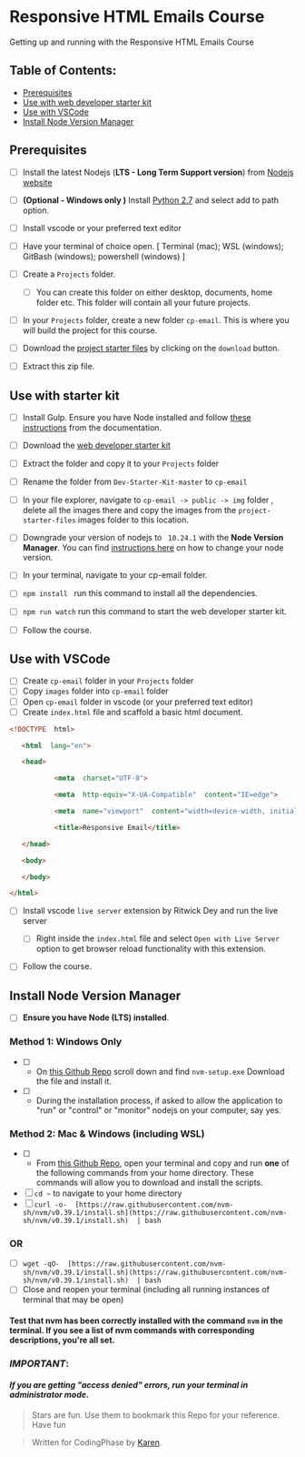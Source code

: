 # Responsive HTML Emails Course
Getting up and running with the Responsive HTML Emails Course

## Table of Contents:
- [Prerequisites](#prerequisites)
- [Use with web developer starter kit](#use-with-starter-kit)
- [Use with VSCode](#use-with-vscode)
- [Install Node Version Manager](#install-node-version-manager)



## Prerequisites

 - [ ] Install the latest  Nodejs (__LTS - Long Term Support version__) from [Nodejs website](https://nodejs.org/en/) 
 - [ ] __(Optional - Windows only )__ Install [Python 2.7](https://www.python.org/downloads/release/python-2718/) and select add to path option.
 - [ ] Install vscode or your preferred text editor
 - [ ] Have your terminal of choice open. [ Terminal (mac); WSL (windows); GitBash (windows); powershell (windows) ]
 - [ ] Create a ```Projects``` folder. 
	 - [ ] You can create this folder on either desktop, documents, home folder etc. This folder will contain all your future projects.
 - [ ] In your ```Projects``` folder, create a new folder ```cp-email```. This is where you will build the project for this course.
 - [ ] Download the [project starter files](https://github.com/codingphasedotcom/courses-files/blob/master/email-course-starting-files.zip) by clicking on the ```download``` button.
 - [ ] Extract this zip file. 

 

## Use with starter kit

 - [ ] Install Gulp. Ensure you have Node installed and follow [these instructions](https://gulpjs.com/docs/en/getting-started/quick-start) from the documentation.
 - [ ] Download the [web developer starter kit](https://github.com/codingphasedotcom/Dev-Starter-Kit)
 - [ ] Extract the folder and copy it to your ```Projects``` folder
 - [ ] Rename the folder from ```Dev-Starter-Kit-master``` to ```cp-email```
 - [ ] In your file explorer, navigate to ```cp-email -> public -> img``` folder , delete all the images there and copy the images from the ```project-starter-files``` images folder to this location.
 - [ ] Downgrade your version of nodejs to ``` 10.24.1```  with the **Node Version Manager**. You can find [instructions here](#install-node-version-manager) on how to change your node version.
 - [ ] In your terminal, navigate to your cp-email folder.
 - [ ] ```npm install ``` run this command to install all the dependencies.
 - [ ] ```npm run watch``` run this command to start the web developer starter kit.
 - [ ] Follow the course.
 
 

## Use with VSCode

 - [ ] Create ```cp-email``` folder in your ```Projects``` folder
 - [ ] Copy ```images``` folder into ```cp-email``` folder
 - [ ] Open ```cp-email``` folder in vscode (or your preferred text editor)
 - [ ] Create ```index.html``` file and scaffold a basic html document. 
 ```html
 <!DOCTYPE  html>

	<html  lang="en">

	<head>

			<meta  charset="UTF-8">

			<meta  http-equiv="X-UA-Compatible"  content="IE=edge">

			<meta  name="viewport"  content="width=device-width, initial-scale=1.0">

			<title>Responsive Email</title>

	</head>

	<body>

	</body>

</html>
```
 - [ ] Install vscode ```live server``` extension by Ritwick Dey and run the live server
	 - [ ] Right inside the ```index.html``` file and select ```Open with Live Server``` option to get browser reload functionality with this extension.
 - [ ] Follow the course.


	 
## Install Node Version Manager

 - [ ] __Ensure you have Node (LTS) installed__.


### Method 1: Windows Only 

 - [ ] -   On  [this Github Repo](https://github.com/coreybutler/nvm-windows/releases)  scroll down and find  `nvm-setup.exe`  Download the file and install it.
 - [ ] -   During the installation process, if asked to allow the application to "run" or "control" or "monitor" nodejs on your computer, say yes.

### Method 2: Mac & Windows (including WSL)

 - [ ] -   From  [this Github Repo](https://github.com/nvm-sh/nvm#install--update-script), open your terminal and copy and run **one**  of the following commands from your home directory. These commands will allow you to download and install the scripts.
 - [ ]    `cd ~`  to navigate to your home directory
 - [ ]  `curl -o-  [https://raw.githubusercontent.com/nvm-sh/nvm/v0.39.1/install.sh](https://raw.githubusercontent.com/nvm-sh/nvm/v0.39.1/install.sh)  | bash`
### OR
 - [ ]    `wget -qO-  [https://raw.githubusercontent.com/nvm-sh/nvm/v0.39.1/install.sh](https://raw.githubusercontent.com/nvm-sh/nvm/v0.39.1/install.sh)  | bash`
 - [ ]   Close and reopen your terminal (including all running instances of terminal that may be open)

#### **Test that nvm has been correctly installed with the command `nvm`  in the terminal. If you see a list of nvm commands with corresponding descriptions, you're all set.**

### _IMPORTANT_:
#### _If you are getting "access denied" errors, run your terminal in administrator mode_.

> Stars are fun. Use them to bookmark this Repo for your reference. Have fun

> Written for CodingPhase by  [Karen](https://khdevtt.com/).
